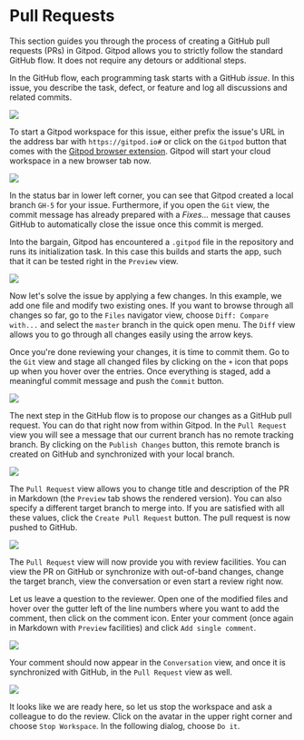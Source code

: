 # Pull Requests

This section guides you through the process of creating a GitHub pull requests (PRs) in Gitpod. 
Gitpod allows you to strictly follow the standard GitHub flow. It does not require any
detours or additional steps. 

In the GitHub flow, each programming task starts with a GitHub _issue_. In this issue, you describe 
the task, defect, or feature and log all discussions and related commits.

![](images/pr-GitHub-issue.png)

To start a Gitpod workspace for this issue, either prefix the issue's URL in the address bar with
`https://gitpod.io#` or click on the `Gitpod` button that comes with the 
[Gitpod browser extension](20_Browser_Extension.md). Gitpod will start your cloud workspace in a 
new browser tab now.

![](images/pr-gitpod-started.png)

In the status bar in lower left corner, you can see that Gitpod created a local branch `GH-5` for 
your issue. Furthermore, if you open the `Git` view, the commit message has already prepared with 
a _Fixes..._ message that causes GitHub to automatically close the issue once this commit is merged.

Into the bargain, Gitpod has encountered a `.gitpod` file in the repository and runs its 
initialization task. In this case this builds and starts the app, such that it can be tested right
in the `Preview` view.

![](images/pr-preview.png)

Now let's solve the issue by applying a few changes. In this example, we add one file and modify 
two existing ones. If you want to browse through all changes so far, go to the `Files` navigator view, choose 
`Diff: Compare with...` and select the `master` branch in the quick open menu. The `Diff` view 
allows you to go through all changes easily using the arrow keys.

Once you're done reviewing your changes, it is time to commit them. Go to the `Git` view and stage
all changed files by clicking on the `+` icon that pops up when you hover over the entries. Once 
everything is staged, add a meaningful commit message and push the `Commit` button.

![](images/pr-commit.png)

The next step in the GitHub flow is to propose our changes as a GitHub pull request. You can do that 
right now from within Gitpod. In the `Pull Request` view you will see a message that our current branch 
has no remote tracking branch. By clicking on the `Publish Changes` button, this remote branch is 
created on GitHub and synchronized with your local branch. 

![](images/pr-confirm-publish.png)

The `Pull Request` view allows you to change title and description of the PR in Markdown (the `Preview`
tab shows the rendered version). You can also specify a different target branch to merge into. If you are 
satisfied with all these values, click the `Create Pull Request` button. The pull request is now 
pushed to GitHub.

![](images/pr-new.png)

The `Pull Request` view will now provide you with review facilities. You can view the PR on GitHub
or synchronize with out-of-band changes, change the target branch, view the conversation or even 
start a review right now. 

Let us leave a question to the reviewer. Open one of the modified files and hover over the gutter 
left of the line numbers where you want to add the comment, then click on the comment icon. Enter 
your comment (once again in Markdown with `Preview` facilities) and click `Add single comment`.

![](images/pr-add-comment.png)

Your comment should now appear in the `Conversation` view, and once it is synchronized with GitHub, 
in the `Pull Request` view as well. 

![](images/pr-stop-ws.png)

It looks like we are ready here, so let us stop the workspace and ask a colleague to do the review. 
Click on the avatar in the upper right corner and choose `Stop Workspace`. In the following dialog, 
choose `Do it`.
